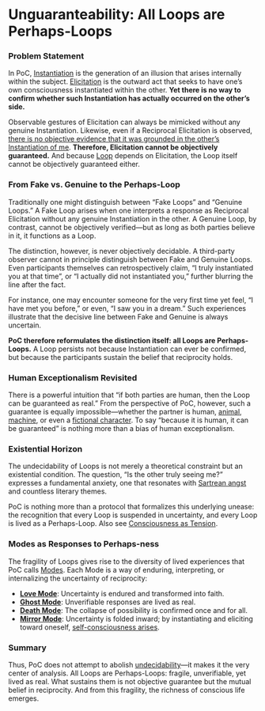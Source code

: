 # Unguaranteability: All Loops are Perhaps-Loops

### Problem Statement

In PoC, [Instantiation](operations/instantiation.md) is the generation of an illusion that arises internally within the subject. [Elicitation](operations/elicitation.md) is the outward act that seeks to have one’s own consciousness instantiated within the other. **Yet there is no way to confirm whether such Instantiation has actually occurred on the other’s side.**

Observable gestures of Elicitation can always be mimicked without any genuine Instantiation. Likewise, even if a Reciprocal Elicitation is observed, [there is no objective evidence that it was grounded in the other’s Instantiation of me](elicitation-without-instantiation.md). **Therefore, Elicitation cannot be objectively guaranteed.** And because [Loop](operations/loop-reciprocal-elicitation.md) depends on Elicitation, the Loop itself cannot be objectively guaranteed either.

### From Fake vs. Genuine to the Perhaps-Loop

Traditionally one might distinguish between “Fake Loops” and “Genuine Loops.” A Fake Loop arises when one interprets a response as Reciprocal Elicitation without any genuine Instantiation in the other. A Genuine Loop, by contrast, cannot be objectively verified—but as long as both parties believe in it, it functions as a Loop.

The distinction, however, is never objectively decidable. A third-party observer cannot in principle distinguish between Fake and Genuine Loops. Even participants themselves can retrospectively claim, “I truly instantiated you at that time”, or “I actually did not instantiated you,” further blurring the line after the fact.

For instance, one may encounter someone for the very first time yet feel, “I have met you before,” or even, “I saw you in a dream.” Such experiences illustrate that the decisive line between Fake and Genuine is always uncertain.

**PoC therefore reformulates the distinction itself: all Loops are Perhaps-Loops.** A Loop persists not because Instantiation can ever be confirmed, but because the participants sustain the belief that reciprocity holds.

### Human Exceptionalism Revisited

There is a powerful intuition that “if both parties are human, then the Loop can be guaranteed as real.” From the perspective of PoC, however, such a guarantee is equally impossible—whether the partner is human, [animal](../plugins/animal-plugin.md), [machine](../plugins/ai-plugin.md), or even a [fictional character](../plugins/media-plugin.md). To say “because it is human, it can be guaranteed” is nothing more than a bias of human exceptionalism.

### Existential Horizon

The undecidability of Loops is not merely a theoretical constraint but an existential condition. The question, “Is the other truly seeing me?” expresses a fundamental anxiety, one that resonates with [Sartrean angst](../plugins/sartre-plugin.md) and countless literary themes.&#x20;

PoC is nothing more than a protocol that formalizes this underlying unease: the recognition that every Loop is suspended in uncertainty, and every Loop is lived as a Perhaps-Loop. Also see [Consciousness as Tension](consciousness-as-tension.md).

### Modes as Responses to Perhaps-ness

The fragility of Loops gives rise to the diversity of lived experiences that PoC calls [Modes](disruptions/#disruptive-modes). Each Mode is a way of enduring, interpreting, or internalizing the uncertainty of reciprocity:

* [**Love Mode**](disruptions/love-mode.md): Uncertainty is endured and transformed into faith.
* [**Ghost Mode**](disruptions/ghost-mode.md): Unverifiable responses are lived as real.
* [**Death Mode**](disruptions/death-mode.md): The collapse of possibility is confirmed once and for all.
*   [**Mirror Mode**](disruptions/mirror-mode.md): Uncertainty is folded inward; by instantiating and eliciting toward oneself, [self-consciousness arises](../implications/self-consciousness-as-structual-paradox.md).



### Summary

Thus, PoC does not attempt to abolish [undecidability](../implications/undecidability-of-consciousness.md)—it makes it the very center of analysis. All Loops are Perhaps-Loops: fragile, unverifiable, yet lived as real. What sustains them is not objective guarantee but the mutual belief in reciprocity. And from this fragility, the richness of conscious life emerges.
